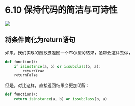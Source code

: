 # 6.10 保持代码的简洁与可诗性

![](http://image.iswbm.com/20200804124133.png)

## 将条件简化为return语句

如果，我们实现的函数要返回一个布尔型的结果，通常会这样去做，

```python
def function():
    if isinstance(a, b) or issubclass(b, a):
        returnTrue
    returnFalse
```

但是，对比这样，直接返回结果会更加明智：

```python
def function():
    return isinstance(a, b) or issubclass(b, a)
```




